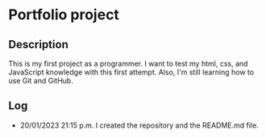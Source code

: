 # Portfolio project

## Description
This is my first project as a programmer. 
I want to test my html, css, and JavaScript knowledge with this first attempt. Also, I'm still learning how to use Git and GitHub.

## Log
- 20/01/2023 21:15 p.m. I created the repository and the README.md file.
